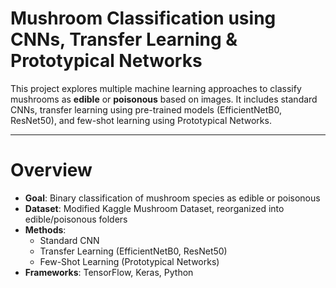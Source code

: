 # Mushroom Classification using CNNs, Transfer Learning & Prototypical Networks

This project explores multiple machine learning approaches to classify mushrooms as **edible** or **poisonous** based on images. It includes standard CNNs, transfer learning using pre-trained models (EfficientNetB0, ResNet50), and few-shot learning using Prototypical Networks.

---

# Overview

- **Goal**: Binary classification of mushroom species as edible or poisonous
- **Dataset**: Modified Kaggle Mushroom Dataset, reorganized into edible/poisonous folders
- **Methods**:
  - Standard CNN
  - Transfer Learning (EfficientNetB0, ResNet50)
  - Few-Shot Learning (Prototypical Networks)
- **Frameworks**: TensorFlow, Keras, Python

